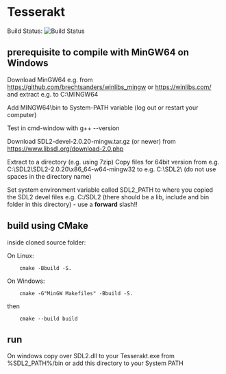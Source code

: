 # Tesserakt

Build Status: ![Build Status](https://github.com/Katzenviech/Tesserakt/workflows/build/badge.svg)

## prerequisite to compile with MinGW64 on Windows
Download MinGW64 e.g. from https://github.com/brechtsanders/winlibs_mingw or https://winlibs.com/ and extract e.g. to C:\MINGW64

Add MINGW64\bin to System-PATH variable (log out or restart your computer)

Test in cmd-window with g++ --version

Download SDL2-devel-2.0.20-mingw.tar.gz (or newer) from https://www.libsdl.org/download-2.0.php

Extract to a directory (e.g. using 7zip)
Copy files for 64bit version from e.g. C:\SDL2\SDL2-2.0.20\x86_64-w64-mingw32 to e.g. C:\SDL2\  (do not use spaces in the directory name)

Set system environment variable called SDL2_PATH to where you copied the SDL2 devel files
e.g. C:/SDL2 (there should be a lib, include and bin folder in this directory) - use a **forward** slash!!


## build using CMake
inside cloned source folder:

On Linux:
```
    cmake -Bbuild -S.
```

On Windows:
```
    cmake -G"MinGW Makefiles" -Bbuild -S.
```

then
```
    cmake --build build
```

## run
On windows copy over SDL2.dll to your Tesserakt.exe from %SDL2_PATH%/bin or add this directory to your System PATH